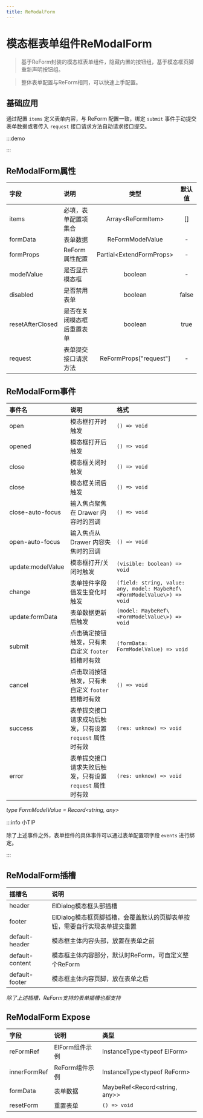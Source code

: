 ```yaml
---
title: ReModalForm
---
```


# 模态框表单组件ReModalForm

> 基于ReForm封装的模态框表单组件，隐藏内置的按钮组，基于模态框页脚重新声明按钮组。

> 整体表单配置与ReForm相同，可以快速上手配置。

## 基础应用

通过配置 `items` 定义表单内容，与 ReForm 配置一致，绑定 `submit` 事件手动提交表单数据或者传入 `request` 接口请求方法自动请求接口提交。

:::demo

<!--@include: ../demo/form/modal.md-->

:::

## ReModalForm属性

| 字段             | 说明                       |            类型            | 默认值 |
| :--------------- | :------------------------- | :------------------------: | :----: |
| items            | 必填，表单配置项集合       |    Array\<ReFormItem\>     |   []   |
| formData         | 表单数据                   |      ReFormModelValue      |   -    |
| formProps        | ReForm属性配置             | Partial\<ExtendFormProps\> |   -    |
| modelValue       | 是否显示模态框             |          boolean           |   -    |
| disabled         | 是否禁用表单               |          boolean           | false  |
| resetAfterClosed | 是否在关闭模态框后重置表单 |          boolean           |  true  |
| request          | 表单提交接口请求方法       |   ReFormProps["request"]   |   -    |

## ReModalForm事件

| 事件名            | 说明                                                      | 格式                                                                     |
| :---------------- | :-------------------------------------------------------- | :----------------------------------------------------------------------- |
| open              | 模态框打开时触发                                          | `() => void`                                                             |
| opened            | 模态框打开后触发                                          | `() => void`                                                             |
| close             | 模态框关闭时触发                                          | `() => void`                                                             |
| close             | 模态框关闭后触发                                          | `() => void`                                                             |
| close-auto-focus  | 输入焦点聚焦在 Drawer 内容时的回调                        | `() => void`                                                             |
| open-auto-focus   | 输入焦点从 Drawer 内容失焦时的回调                        | `() => void`                                                             |
| update:modelValue | 模态框打开/关闭时触发                                     | `(visible: boolean) => void`                                             |
| change            | 表单控件字段值发生变化时触发                              | `(field: string, value: any, model: MaybeRef\<FormModelValue\>) => void` |
| update:formData   | 表单数据更新后触发                                        | `(model: MaybeRef\<FormModelValue\>) => void`                            |
| submit            | 点击确定按钮触发，只有未自定义 `footer` 插槽时有效        | `(formData: FormModelValue) => void`                                     |
| cancel            | 点击取消按钮触发，只有未自定义 `footer` 插槽时有效        | `() => void`                                                             |
| success           | 表单提交接口请求成功后触发，只有设置 `request` 属性时有效 | `(res: unknow) => void`                                                  |
| error             | 表单提交接口请求失败后触发，只有设置 `request` 属性时有效 | `(res: unknow) => void`                                                  |

_type FormModelValue = Record\<string, any\>_

:::info 小TIP

除了上述事件之外，表单控件的具体事件可以通过表单配置项字段 `events` 进行绑定。

:::

## ReModalForm插槽

| 插槽名          | 说明                                                                       |
| :-------------- | :------------------------------------------------------------------------- |
| header          | ElDialog模态框头部插槽                                                     |
| footer          | ElDialog模态框页脚插槽，会覆盖默认的页脚表单按钮，需要自行实现表单提交重置 |
| default-header  | 模态框主体内容头部，放置在表单之前                                         |
| default-content | 模态框主体内容部分，默认时ReForm，可自定义整个ReForm                       |
| default-footer  | 模态框主体内容页脚，放在表单之后                                           |

_除了上述插槽，ReForm支持的表单插槽也都支持_

## ReModalForm Expose

| 字段         | 说明           | 类型                              |
| :----------- | :------------- | :-------------------------------- |
| reFormRef    | ElForm组件示例 | InstanceType\<typeof ElForm\>     |
| innerFormRef | ReForm组件示例 | InstanceType\<typeof ReForm\>     |
| formData     | 表单数据       | MaybeRef\<Record\<string, any\>\> |
| resetForm    | 重置表单       | `() => void`                      |
